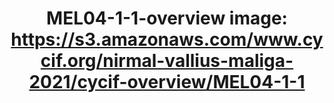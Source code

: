 ---
title: "MEL04-1-1-overview
image: https://s3.amazonaws.com/www.cycif.org/nirmal-vallius-maliga-2021/cycif-overview/MEL04-1-1"
layout: osd-exhibit
paper: config-HTA-MELATLAS-1
figure: MEL04-1-1-overview
---
